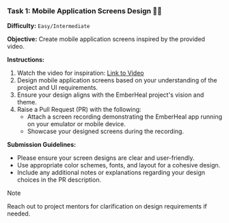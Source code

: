 ### Task 1: Mobile Application Screens Design 📱✨

**Difficulty:** `Easy/Intermediate`

**Objective:** 
Create mobile application screens inspired by the provided video.

**Instructions:**
1. Watch the video for inspiration: [Link to Video](https://www.youtube.com/watch?v=Q1__9Q1O4Ys)
2. Design mobile application screens based on your understanding of the project and UI requirements.
3. Ensure your design aligns with the EmberHeal project's vision and theme.
4. Raise a Pull Request (PR) with the following:
   - Attach a screen recording demonstrating the EmberHeal app running on your emulator or mobile device.
   - Showcase your designed screens during the recording.

**Submission Guidelines:**
- Please ensure your screen designs are clear and user-friendly.
- Use appropriate color schemes, fonts, and layout for a cohesive design.
- Include any additional notes or explanations regarding your design choices in the PR description.


> [!NOTE]  
> Reach out to project mentors for clarification on design requirements if needed.
